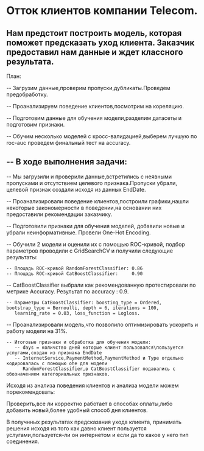 # Отток клиентов компании Telecom.
## Нам предстоит построить модель, которая поможет предсказать уход клиента. Заказчик предоставил нам данные и ждет классного результата.
 План:

-- Загрузим данные,проверим пропуски,дубликаты.Проведем предобработку.

-- Проанализируем поведение клиентов,посмотрим на кореляцию.

-- Подготовим данные для обучения модели,разделим датасеты и подготовим признаки.

-- Обучим несколько моделей с кросс-валидацией,выберем лучшую по roc-auc проведем финальный тест на accuracy.


## -- В ходе выполнения задачи:

-- Мы загрузили и проверили данные,встретились с неявными пропусками и отсутствием целевого признака.Пропуски убрали, целевой признак создали исходя из данных EndDate.

-- Проанализировали поведение клиентов,построили графики,нашли некоторые закономерности в поведении,на основании них предоставили рекомендации заказчику.

-- Подготовили признаки для обучения моделей, добавили новые и убрали неинформативные. Провели One-Hot Encoding.

-- Обучили 2 модели и оценили их с помощью ROC-кривой, подбор параметров проводили с GridSearchCV и получили следующие результаты: 
    
    -- Площадь ROC-кривой RandomForestClassifier: 0.86
    -- Площадь ROC-кривой CatBoostClassifier:     0.90
-- CatBoostClassifier выбрали как рекомендованную протестировали по метрике Accuracy. Результат по accuracy : 0.9.

    -- Параметры CatBoostClassifier: boosting_type = Ordered, bootstrap_type = Bernoulli, depth = 6, iterations = 100,
       learning_rate = 0.03, loss_function = Logloss.

-- Проанализировали модель,что позволило оптимизировать ускорить и работу модели на 31%.

    -- Итоговые признаки и обработка для обучения модели:
       -- days = количство дней которые клиент пользовался\пользуется услугами,создан из признака EndDate
       -- InternetService,PaymentMethod,PaymentMethod и Type отдельно кодировалась с помощью ohe для модели 
          RandomForestClassifier,в CatBoostClassifier подавались с обозначением категориальных признаков.
      

Исходя из анализа поведения клиентов и анализа модели можем порекомендовать:

Проверить,все ли корректно работает в способах оплаты,либо добавить новый,более удобный способ дня клиентов.

В получнных результатах предсказания ухода клиента, принимать решения исходя из
того как давно клиент пользуется услугами,пользуется-ли он интернетом и если да то какое у него тип соединения.
